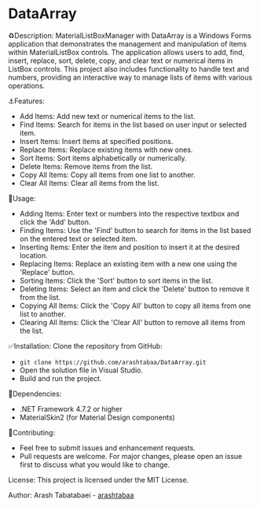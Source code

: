 # DataArray
♻️Description:
MaterialListBoxManager with DataArray is a Windows Forms application that demonstrates the management and manipulation of items within MaterialListBox controls. The application allows users to add, find, insert, replace, sort, delete, copy, and clear text or numerical items in ListBox controls. This project also includes functionality to handle text and numbers, providing an interactive way to manage lists of items with various operations.

⚓Features:
- Add Items: Add new text or numerical items to the list.
- Find Items: Search for items in the list based on user input or selected item.
- Insert Items: Insert items at specified positions.
- Replace Items: Replace existing items with new ones.
- Sort Items: Sort items alphabetically or numerically.
- Delete Items: Remove items from the list.
- Copy All Items: Copy all items from one list to another.
- Clear All Items: Clear all items from the list.

💎Usage:
- Adding Items: Enter text or numbers into the respective textbox and click the 'Add' button.
- Finding Items: Use the 'Find' button to search for items in the list based on the entered text or selected item.
- Inserting Items: Enter the item and position to insert it at the desired location.
- Replacing Items: Replace an existing item with a new one using the 'Replace'
button.
- Sorting Items: Click the 'Sort' button to sort items in the list.
- Deleting Items: Select an item and click the 'Delete' button to remove it from the list.
- Copying All Items: Click the 'Copy All' button to copy all items from one list to another.
- Clearing All Items: Click the 'Clear All' button to remove all items from the list.

✅Installation:
Clone the repository from GitHub:
- ```git clone https://github.com/arashtabaa/DataArray.git```
- Open the solution file in Visual Studio.
- Build and run the project.

💫Dependencies:
- .NET Framework 4.7.2 or higher
- MaterialSkin2 (for Material Design components)

📍Contributing:
- Feel free to submit issues and enhancement requests.
- Pull requests are welcome. For major changes, please open an issue first to discuss what you would like to change.

License:
This project is licensed under the MIT License.

Author:
Arash Tabatabaei - [arashtabaa](https://github.com/arashtabaa)
